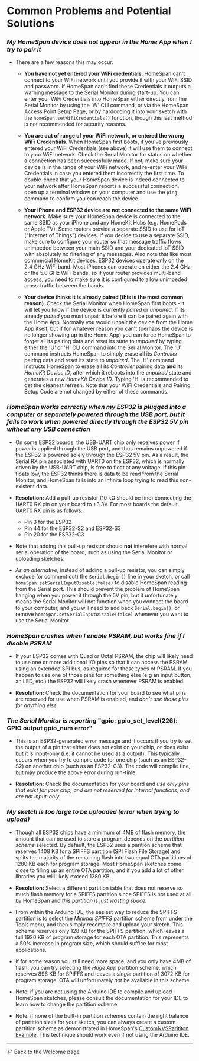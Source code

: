 # Common Problems and Potential Solutions

### *My HomeSpan device does not appear in the Home App when I try to pair it*

* There are a few reasons this may occur:

  * **You have not yet entered your WiFi credentials**.  HomeSpan can't connect to your WiFi network until you provide it with your WiFi&nbsp;SSID and password. If HomeSpan can't find these Credentials it outputs a warning message to the Serial Monitor during start-up.  You can enter your WiFi Credentials into HomeSpan either directly from the Serial Monitor by using the 'W' CLI command, or via the HomeSpan Access Point Setup Page, or by hardcoding it into your sketch with the `homeSpan.setWifiCredentials()` function, though this last method is not recommended for security reasons.

  * **You are out of range of your WiFi network, or entered the wrong WiFi Credentials**.  When HomeSpan first boots, if you've previously entered your WiFi Credentials (see above) it will use them to connect to your WiFi network.  Check the Serial Monitor for status on whether a connection has been successfully made.  If not, make sure your device is in the range of your WiFi network, and re-enter your WiFi Credentials in case you entered them incorrectly the first time.  To double-check that your HomeSpan device is indeed connected to your network after HomeSpan reports a successful connection, open up a terminal window on your computer and use the `ping` command to confirm you can reach the device. 
 
  * **Your iPhone and ESP32 device are not connected to the same WiFi network**.  Make sure your HomeSpan device is connected to the same SSID as your iPhone and any HomeKit Hubs (e.g. HomePods or Apple TV).  Some routers provide a separate SSID to use for IoT ("Internet of Things") devices. If you decide to use a separate SSID, make sure to configure your router so that message traffic flows unimpeded between your main SSID and your dedicated IoT SSID with absolutely no filtering of any messages. Also note that like most commercial HomeKit devices, ESP32 devices operate only on the 2.4 GHz WiFi band.  Most iPhones can operate on either the 2.4 GHz or the 5.0 GHz WiFi bands, so if your router provides multi-band access, you need to make sure it is configured to allow unimpeded cross-traffic between the bands.
    
  * **Your device thinks it is already paired (this is the most common reason)**.  Check the Serial Monitor when HomeSpan first boots - it will let you know if the device is currently *paired* or *unpaired*.  If its already *paired* you must unpair it before it can be paired again with the Home App.  Normally you would unpair the device from the Home App itself, but if for whatever reason you can't (perhaps the device is no longer showing up in the Home App) you can force HomeSpan to forget all its pairing data and reset its state to *unpaired* by typing either the 'U' or 'H' CLI command into the Serial Monitor.  The 'U' command instructs HomeSpan to simply erase all its *Controller* pairing data and reset its state to *unpaired*.  The 'H' command instructs HomeSpan to  erase all its *Controller* pairing data **and** its *HomeKit Device ID*, after which it reboots into the *unpaired* state and generates a new *HomeKit Device ID*.  Typing 'H' is recommended to get the cleanest refresh.  Note that your WiFi Credentials and Pairing Setup Code are not changed by either of these commands.

### *HomeSpan works correctly when my ESP32 is plugged into a computer or separately powered through the USB port, but it fails to work when powered directly through the ESP32 5V pin without any USB connection*

* On some ESP32 boards, the USB-UART chip only receives power if power is applied through the USB port, and thus remains unpowered if the ESP32 is powered solely through the ESP32 5V pin.  As a result, the Serial RX pin associated with UART0 on the ESP32, which is normally driven by the USB-UART chip, is free to float at any voltage.  If this pin floats low, the ESP32 thinks there is data to be read from the Serial Monitor, and HomeSpan falls into an infinite loop trying to read this non-existent data.

* **Resolution:**  Add a pull-up resistor (10 kΩ should be fine) connecting the UART0 RX pin on your board to +3.3V.  For most boards the default UART0 RX pin is as follows:

  * Pin 3 for the ESP32
  * Pin 44 for the ESP32-S2 and ESP32-S3
  * Pin 20 for the ESP32-C3

* Note that adding this pull-up resistor should **not** interefere with normal serial operation of the board, such as using the Serial Monitor or uploading sketches.

* *As an alternative*, instead of adding a pull-up resistor, you can simply exclude (or comment out) the `Serial.begin()` line in your sketch, or call `homeSpan.setSerialInputDisable(false)` to disable HomeSpan reading from the Serial port.  This should prevent the problem of HomeSpan hanging when you power it through the 5V pin, but it unfortunately means the Serial Monitor will not function when you connect the board to your computer, and you will need to add back `Serial.begin()`, or remove `homeSpan.setSerialInputDisable(false)` whenever you want to use the Serial Monitor.

### *HomeSpan crashes when I enable PSRAM, but works fine if I disable PSRAM*

* If your ESP32 comes with Quad or Octal PSRAM, the chip will likely need to use one or more additional I/O pins so that it can access the PSRAM using an extended SPI bus, as required for these types of PSRAM.  If you happen to use one of those pins for something else (e.g an input button, an LED, etc.) the ESP32 will likely crash whenever PSRAM is enabled.
  
* **Resolution:**  Check the documentation for your board to see what pins are reserved for use when PSRAM is enabled, and *don't use those pins for anything else.*

### *The Serial Monitor is reporting* "gpio: gpio_set_level(226): GPIO output gpio_num error"

* This is an ESP32-generated error message and it occurs if you try to set the output of a pin that either does not exist on your chip, or does exist but it is input-only (i.e. it cannot be used as a output).  This typically occurs when you try to compile code for one chip (such as an ESP32-S2) on another chip (such as an ESP32-C3).  The code will compile fine, but may produce the above error during run-time.
  
* **Resolution:**  Check the documentation for your board and *use only pins that exist for your chip, and are not reserved for internal functions, and are not input-only.*

### *My sketch is too large to be uploaded (error when trying to upload)*

* Though all ESP32 chips have a minimum of 4MB of flash memory, the amount that can be used to store a program depends on the *partition scheme* selected.  By default, the ESP32 uses a parition scheme that reserves 1408 KB for a SPIFFS partition (SPI Flash File Storage) and splits the majority of the remaining flash into two equal OTA partitions of 1280 KB each for program storage.  Most HomeSpan sketches come close to filling up an entire OTA partition, and if you add a lot of other libraries you will likely exceed 1280&nbsp;KB.

* **Resolution:**  Select a different partition table that does not reserve so much flash memory for a SPIFFS partition since SPIFFS is not used at all by HomeSpan and *this partition is just wasting space.*

* From within the Arduino IDE, the easiest way to reduce the SPIFFS partition is to select the *Minimal SPIFFS* partition scheme from under the Tools menu, and then simply recompile and upload your sketch.  This scheme reserves only 128 KB for the SPIFFS partition, which leaves a full 1920 KB of program storage for each OTA partition.  This represents a 50% increase in program size, which should suffice for most applications.
  
* If for some reason you still need more space, and you only have 4MB of flash, you can try selecting the *Huge App* partition scheme, which reserves 896 KB for SPIFFS and leaves a *single* partition of 3072 KB for program storage. OTA will unfortunately *not* be available in this scheme. 

* Note: if you are not using the Arduino IDE to compile and upload HomeSpan sketches, please consult the documentation for your IDE to learn how to change the partition scheme. 

* Note: if none of the built-in partition schemes contain the right balance of partition sizes for your sketch, you can always create a custom partition scheme as demonstrated in HomeSpan's  [CustomNVSParititon Example](../examples/Other%20Examples/CustomNVSPartition).  This technique should work even if not using the Arduino IDE.

---

[↩️](../README.md) Back to the Welcome page


